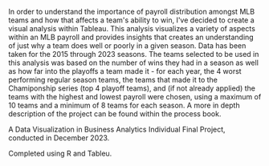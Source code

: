 In order to understand the importance of payroll distribution amongst MLB teams and how that affects a team's ability to win, I've decided to create a visual analysis within Tableau. This analysis visualizes a variety of aspects within an MLB payroll and provides insights that creates an understanding of just why a team does well or poorly in a given season. Data has been taken for the 2015 through 2023 seasons. The teams selected to be used in this analysis was based on the number of wins they had in a season as well as how far into the playoffs a team made it - for each year, the 4 worst performing regular season teams, the teams that made it to the Chamiponship series (top 4 playoff teams), and (if not already applied) the teams with the highest and lowest payroll were chosen, using a maximum of 10 teams and a minimum of 8 teams for each season. A more in depth description of the project can be found within the process book. 

A Data Visualization in Business Analytics Individual Final Project, conducted in December 2023. 

Completed using R and Tableu. 
